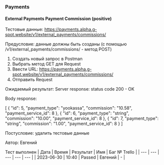 ### Payments
#### External Payments Payment Commission (positive)

Тестовые данные: https://payments.alpha.g-spot.website/v1/external_payments/commissions/

Предусловие: данные должны быть созданы (с помощью /v1/external_payments/commissions/ - метод POST)

1. Создать новый запрос в Postman
2. Выбрать метод GET для Request
3. Ввести URL: https://payments.alpha.g-spot.website/v1/external_payments/commissions/
4. Отправить Request

Ожидаемый результат: Server response: status code 200 - OK

Body response:

[
    {
        "id": 5,
        "payment_type": "yookassa",
        "commission": "10.58",
        "payment_service_id": 8
    },
    {
        "id": 6,
        "payment_type": "string",
        "commission": "10.00",
        "payment_service_id": 8
    },
    {
        "id": 7,
        "payment_type": "string",
        "commission": "1.00",
        "payment_service_id": 8
    }
]


Постусловие: удалить тестовые данные

Автор: Евгений

Тест выполнен
| Дата | Время | Результат | Имя | Баг № Trello |
| --- | --- | --- | --- | --- |
| 2023-06-30 | 10:40 | Passed | Евгений | - | 